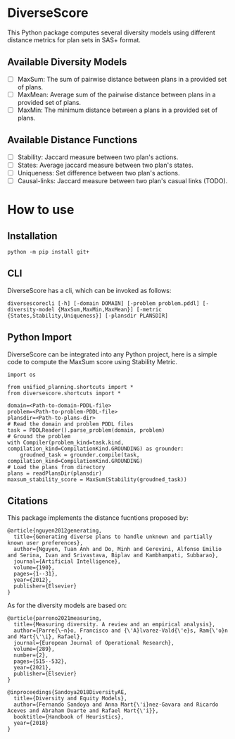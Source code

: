 # DiverseScore
This Python package computes several diversity models using different distance metrics for plan sets in SAS+ format. 

## Available Diversity Models
- [ ] MaxSum: The sum of pairwise distance between plans in a provided set of plans.
- [ ] MaxMean: Average sum of the pairwise distance between plans in a provided set of plans.
- [ ] MaxMin: The minimum distance between a plans in a provided set of plans.

## Available Distance Functions
- [ ] Stability: Jaccard measure between two plan's actions.
- [ ] States: Average jaccard measure between two plan's states.
- [ ] Uniqueness: Set difference between two plan's actions.
- [ ] Causal-links: Jaccard measure between two plan's casual links (TODO).

# How to use
## Installation
```
python -m pip install git+
```

## CLI
DiverseScore has a cli, which can be invoked as follows:
```
diversescorecli [-h] [-domain DOMAIN] [-problem problem.pddl] [-diversity-model {MaxSum,MaxMin,MaxMean}] [-metric {States,Stability,Uniqueness}] [-plansdir PLANSDIR]
```
## Python Import
DiverseScore can be integrated into any Python project, here is a simple code to compute the MaxSum score using Stability Metric.
```
import os

from unified_planning.shortcuts import *
from diversescore.shortcuts import *

domain=<Path-to-domain-PDDL-file>
problem=<Path-to-problem-PDDL-file>
plansdir=<Path-to-plans-dir>
# Read the domain and problem PDDL files
task = PDDLReader().parse_problem(domain, problem)
# Ground the problem
with Compiler(problem_kind=task.kind, compilation_kind=CompilationKind.GROUNDING) as grounder:
    groudned_task = grounder.compile(task, compilation_kind=CompilationKind.GROUNDING)
# Load the plans from directory
plans = readPlansDir(plansdir)
maxsum_stability_score = MaxSum(Stability(groudned_task))
```

## Citations
This package implements the distance fucntions proposed by:
```
@article{nguyen2012generating,
  title={Generating diverse plans to handle unknown and partially known user preferences},
  author={Nguyen, Tuan Anh and Do, Minh and Gerevini, Alfonso Emilio and Serina, Ivan and Srivastava, Biplav and Kambhampati, Subbarao},
  journal={Artificial Intelligence},
  volume={190},
  pages={1--31},
  year={2012},
  publisher={Elsevier}
}
```

As for the diversity models are based on:
```
@article{parreno2021measuring,
  title={Measuring diversity. A review and an empirical analysis},
  author={Parre{\~n}o, Francisco and {\'A}lvarez-Vald{\'e}s, Ram{\'o}n and Mart{\'\i}, Rafael},
  journal={European Journal of Operational Research},
  volume={289},
  number={2},
  pages={515--532},
  year={2021},
  publisher={Elsevier}
}

@inproceedings{Sandoya2018DiversityAE,
  title={Diversity and Equity Models},
  author={Fernando Sandoya and Anna Mart{\'i}nez-Gavara and Ricardo Aceves and Abraham Duarte and Rafael Mart{\'i}},
  booktitle={Handbook of Heuristics},
  year={2018}
}
```
